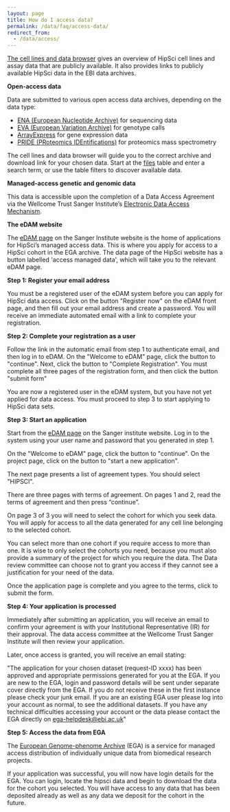```yaml
---
layout: page
title: How do I access data?
permalink: /data/faq/access-data/
redirect_from:
  - /data/access/
---
```


[The cell lines and data browser](http://www.hipsci.org/lines/#/lines) gives an overview of HipSci cell lines and assay data that are publicly available. It also provides links to publicly available HipSci data in the EBI data archives.

**Open-access data**

Data are submitted to various open access data archives, depending on the data type:

* [ENA (European Nucleotide Archive)](http://www.ebi.ac.uk/ena) for sequencing data
* [EVA (European Variation Archive)](http://www.ebi.ac.uk/eva) for genotype calls
* [ArrayExpress](http://www.ebi.ac.uk/arrayexpress) for gene expression data
* [PRIDE (PRoteomics IDEntifications)](http://www.ebi.ac.uk/pride) for proteomics mass spectrometry

The cell lines and data browser will guide you to the correct archive and download link for your chosen data.  Start at the [files](/lines/#/files) table and enter a search term, or use the table filters to discover available data.

**Managed-access genetic and genomic data**

This data is accessible upon the completion of a Data Access Agreement via the Wellcome Trust Sanger Institute’s [Electronic Data Access Mechanism](https://www.sanger.ac.uk/legal/DAA/MasterController).

**The eDAM website**

The [eDAM page](https://www.sanger.ac.uk/legal/DAA/MasterController) on the Sanger Institute website is the home of applications for HipSci’s managed access data. This is where you apply for access to a HipSci cohort in the EGA archive. The data page of the HipSci website has a button labelled 'access managed data', which will take you to the relevant eDAM page.

**Step 1: Register your email address**

You must be a registered user of the eDAM system before you can apply for HipSci data access. Click on the button "Register now" on the eDAM front page, and then fill out your email address and create a password. You will receive an immediate automated email with a link to complete your registration.

**Step 2: Complete your registration as a user**

Follow the link in the automatic email from step 1 to authenticate email, and then log in to eDAM. On the "Welcome to eDAM" page, click the button to "continue".  Next, click the button to "Complete Registration".  You must complete all three pages of the registration form, and then click the button "submit form"

You are now a registered user in the eDAM system, but you have not yet applied for data access.  You must proceed to step 3 to start applying to HipSci data sets.

**Step 3: Start an application**

Start from the [eDAM page](https://www.sanger.ac.uk/legal/DAA/MasterController) on the Sanger institute website. Log in to the system using your user name and password that you generated in step 1.

On the "Welcome to eDAM" page, click the button to "continue".  On the project page, click on the button to "start a new application".

The next page presents a list of agreement types. You should select "HIPSCI".

There are three pages with terms of agreement.  On pages 1 and 2, read the terms of agreement and then press “continue”.

On page 3 of 3 you will need to select the cohort for which you seek data. You will apply for access to all the data generated for any cell line belonging to the selected cohort.

You can select more than one cohort if you require access to more than one. It is wise to only select the cohorts you need, because you must also provide a summary of the project for which you require the data. The Data review committee can choose not to grant you access if they cannot see a justification for your need of the data.

Once the application page is complete and you agree to the terms, click to submit the form.

**Step 4: Your application is processed**

Immediately after submitting an application, you will receive an email to confirm your agreement is with your Institutional Representative (IR) for their approval. The data access committee at the Wellcome Trust Sanger Institute will then review your application.

Later, once access is granted, you will receive an email stating:

"The application for your chosen dataset (request-ID xxxx) has been approved and appropriate permissions generated for you at the EGA. If you are new to the EGA, login and password details will be sent under separate cover directly from the EGA. If you do not receive these in the first instance please check your junk email. If you are an existing EGA user please log into your account as normal, to see the additional datasets. If you have any technical difficulties accessing your account or the data please contact the EGA directly on ega-helpdesk@ebi.ac.uk"

**Step 5: Access the data from EGA**

The [European Genome-phenome Archive](https://ega-archive.org/non-compat.php) (EGA) is a service for managed access distribution of individually unique data from biomedical research projects.

If your application was successful, you will now have login details for the EGA. You can login, locate the hipsci data and begin to download the data for the cohort you selected. You will have access to any data that has been deposited already as well as any data we deposit for the cohort in the future.
